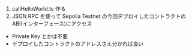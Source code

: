1. callHelloWorld.ts 作る
2. JSON RPC を使って Sepolia Testnet の今回デプロイしたコントラクトの ABI(インターフェース)にアクセス

- Private Key とかは不要
- デプロイしたコントラクトのアドレスさえ分かれば良い
